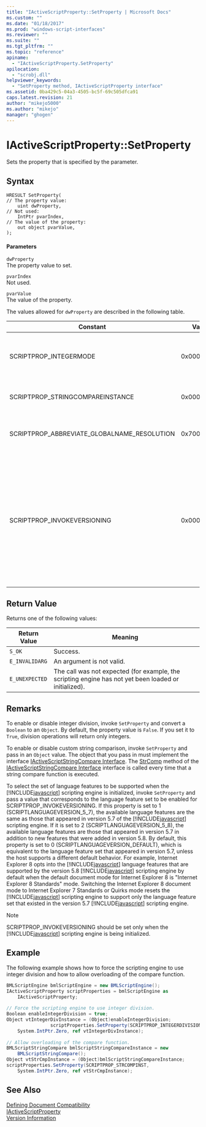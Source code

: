 ```yaml
---
title: "IActiveScriptProperty::SetProperty | Microsoft Docs"
ms.custom: ""
ms.date: "01/18/2017"
ms.prod: "windows-script-interfaces"
ms.reviewer: ""
ms.suite: ""
ms.tgt_pltfrm: ""
ms.topic: "reference"
apiname: 
  - "IActiveScriptProperty.SetProperty"
apilocation: 
  - "scrobj.dll"
helpviewer_keywords: 
  - "SetProperty method, IActiveScriptProperty interface"
ms.assetid: 0ba429c5-04a3-4505-bc5f-69c505dfca91
caps.latest.revision: 21
author: "mikejo5000"
ms.author: "mikejo"
manager: "ghogen"
---
```

# IActiveScriptProperty::SetProperty
Sets the property that is specified by the parameter.  
  
## Syntax  
  
```  
HRESULT SetProperty(  
// The property value:  
    uint dwProperty,    
// Not used:   
    IntPtr pvarIndex,    
// The value of the property:   
    out object pvarValue,    
);  
```  
  
#### Parameters  
 `dwProperty`  
 The property value to set.  
  
 `pvarIndex`  
 Not used.  
  
 `pvarValue`  
 The value of the property.  
  
 The values allowed for `dwProperty` are described in the following table.  
  
|Constant|Value|Meaning|  
|--------------|-----------|-------------|  
|SCRIPTPROP_INTEGERMODE|0x00003000|Forces the scripting engine to divide in integer mode instead of floating point mode. The default value is `False`.|  
|SCRIPTPROP_STRINGCOMPAREINSTANCE|0x00003001|Allows the string compare function of the scripting engine to be replaced.|  
|SCRIPTPROP_ABBREVIATE_GLOBALNAME_RESOLUTION|0x70000002|Informs the scripting engine that no other scripting engines exist to contribute to the global object.|  
|SCRIPTPROP_INVOKEVERSIONING|0x00004000|Forces the [!INCLUDE[javascript](../../javascript/includes/javascript-md.md)] scripting engine to select a set of language features to be supported. The default set of language features supported by the [!INCLUDE[javascript](../../javascript/includes/javascript-md.md)] scripting engine is equivalent to the language feature set that appeared in version 5.7 of the [!INCLUDE[javascript](../../javascript/includes/javascript-md.md)] scripting engine.|  
  
## Return Value  
 Returns one of the following values:  
  
|Return Value|Meaning|  
|------------------|-------------|  
|`S_OK`|Success.|  
|`E_INVALIDARG`|An argument is not valid.|  
|`E_UNEXPECTED`|The call was not expected (for example, the scripting engine has not yet been loaded or initialized).|  
  
## Remarks  
 To enable or disable integer division, invoke `SetProperty` and convert a `Boolean` to an `Object`. By default, the property value is `False`. If you set it to `True`, division operations will return only integers.  
  
 To enable or disable custom string comparison, invoke `SetProperty` and pass in an `Object` value. The object that you pass in must implement the interface [IActiveScriptStringCompare Interface](../../winscript/reference/iactivescriptstringcompare-interface.md). The [StrComp](../../winscript/reference/iactivescriptstringcompare-strcomp.md) method of the [IActiveScriptStringCompare Interface](../../winscript/reference/iactivescriptstringcompare-interface.md) interface is called every time that a string compare function is executed.  
  
 To select the set of language features to be supported when the [!INCLUDE[javascript](../../javascript/includes/javascript-md.md)] scripting engine is initialized, invoke `SetProperty` and pass a value that corresponds to the language feature set to be enabled for SCRIPTPROP_INVOKEVERSIONING. If this property is set to 1 (SCRIPTLANGUAGEVERSION_5_7), the available language features are the same as those that appeared in version 5.7 of the [!INCLUDE[javascript](../../javascript/includes/javascript-md.md)] scripting engine. If it is set to 2 (SCRIPTLANGUAGEVERSION_5_8), the available language features are those that appeared in version 5.7 in addition to new features that were added in version 5.8. By default, this property is set to 0 (SCRIPTLANGUAGEVERSION_DEFAULT), which is equivalent to the language feature set that appeared in version 5.7, unless the host supports a different default behavior. For example, Internet Explorer 8 opts into the [!INCLUDE[javascript](../../javascript/includes/javascript-md.md)] language features that are supported by the version 5.8 [!INCLUDE[javascript](../../javascript/includes/javascript-md.md)] scripting engine by default when the default document mode for Internet Explorer 8 is "Internet Explorer 8 Standards" mode. Switching the Internet Explorer 8 document mode to Internet Explorer 7 Standards or Quirks mode resets the [!INCLUDE[javascript](../../javascript/includes/javascript-md.md)] scripting engine to support only the language feature set that existed in the version 5.7 [!INCLUDE[javascript](../../javascript/includes/javascript-md.md)] scripting engine.  
  
> [!NOTE]
>  SCRIPTPROP_INVOKEVERSIONING should be set only when the [!INCLUDE[javascript](../../javascript/includes/javascript-md.md)] scripting engine is being initialized.  
  
## Example  
 The following example shows how to force the scripting engine to use integer division and how to allow overloading of the compare function.  
  
```c#  
BMLScriptEngine bmlScriptEngine = new BMLScriptEngine();  
IActiveScriptProperty scriptProperties = bmlScriptEngine as   
    IActiveScriptProperty;  
  
// Force the scripting engine to use integer division.  
Boolean enableIntegerDivision = true;  
Object vtIntegerDivInstance = (Object)enableIntegerDivision;  
                scriptProperties.SetProperty(SCRIPTPROP_INTEGERDIVISION,   
    System.IntPtr.Zero, ref vtIntegerDivInstance);  
  
// Allow overloading of the compare function.  
BMLScriptStringCompare bmlScriptStringCompareInstance = new   
    BMLScriptStringCompare();  
Object vtStrCmpInstance = (Object)bmlScriptStringCompareInstance;  
scriptProperties.SetProperty(SCRIPTPROP_STRCOMPINST,   
    System.IntPtr.Zero, ref vtStrCmpInstance);  
```  
  
## See Also  
 [Defining Document Compatibility](http://msdn.microsoft.com/library/cc288325)   
 [IActiveScriptProperty](../../winscript/reference/iactivescriptproperty.md)   
 [Version Information](../../javascript/reference/javascript-version-information.md)